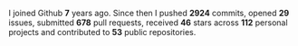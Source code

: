 
I joined Github **7** years ago. Since then I pushed **2924** commits, opened **29** issues, submitted **678** pull requests, received **46** stars across **112** personal projects and contributed to **53** public repositories.
